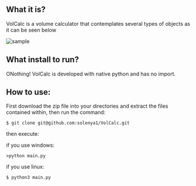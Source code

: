 
## What it is?

VolCalc is a volume calculator that contemplates several types of objects as it can be seen below

![sample](https://imgur.com/gDZ0My6.png)

## What install to run?
ONothing! VolCalc is developed with native python and has no import.

## How to use: 

First download the zip file into your directories and extract the files contained within, then run the command:
```
$ git clone git@github.com:solenya1/VolCalc.git
```
then execute: 

if you use windows:
```
>python main.py
```
if you use linux:
```
$ python3 main.py
```


